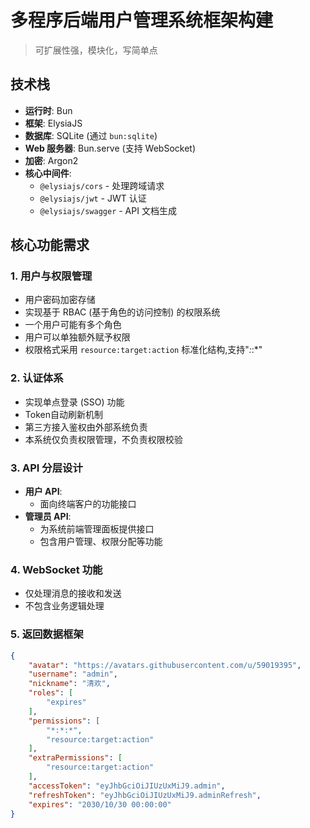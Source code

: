 # 多程序后端用户管理系统框架构建

> 可扩展性强，模块化，写简单点

## 技术栈

- **运行时**: Bun
- **框架**: ElysiaJS
- **数据库**: SQLite (通过 `bun:sqlite`)
- **Web 服务器**: Bun.serve (支持 WebSocket)
- **加密**: Argon2
- **核心中间件**:
  - `@elysiajs/cors` - 处理跨域请求
  - `@elysiajs/jwt` - JWT 认证
  - `@elysiajs/swagger` - API 文档生成

## 核心功能需求

### 1. 用户与权限管理

- 用户密码加密存储
- 实现基于 RBAC (基于角色的访问控制) 的权限系统
- 一个用户可能有多个角色
- 用户可以单独额外赋予权限
- 权限格式采用 `resource:target:action` 标准化结构,支持"*:*:*"

### 2. 认证体系

- 实现单点登录 (SSO) 功能
- Token自动刷新机制
- 第三方接入鉴权由外部系统负责
- 本系统仅负责权限管理，不负责权限校验

### 3. API 分层设计

- **用户 API**:
  - 面向终端客户的功能接口
- **管理员 API**:
  - 为系统前端管理面板提供接口
  - 包含用户管理、权限分配等功能

### 4. WebSocket 功能

- 仅处理消息的接收和发送
- 不包含业务逻辑处理

### 5. 返回数据框架

```json
{
    "avatar": "https://avatars.githubusercontent.com/u/59019395",
    "username": "admin",
    "nickname": "清欢",
    "roles": [
        "expires"
    ],
    "permissions": [
        "*:*:*",
        "resource:target:action"
    ],
    "extraPermissions": [
        "resource:target:action"
    ],
    "accessToken": "eyJhbGciOiJIUzUxMiJ9.admin",
    "refreshToken": "eyJhbGciOiJIUzUxMiJ9.adminRefresh",
    "expires": "2030/10/30 00:00:00"
}
```
